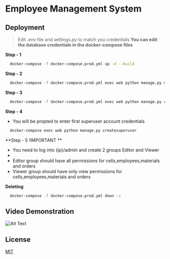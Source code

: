 
# Employee Management System




## Deployment



> Edit .env file and settings.py to match you credentials
**You can edit the database credentials in the docker-compose files**

**Step - 1** 
```bash
  docker-compose -f docker-compose.prod.yml up -d --build
```
**Step - 2** 

```bash
  docker-compose -f docker-compose.prod.yml exec web python manage.py migrate --noinput
```
**Step - 3** 

```bash
  docker-compose -f docker-compose.prod.yml exec web python manage.py collectstatic --no-input --clear
```
**Step - 4** 
* You will be propted to enter first superuser account credentials

```bash
  docker-compose exec web python manage.py createsuperuser
```
**Step - 5 !IMPORTANT ** 

* You need to log into {ip}/admin and create 2 groups Editor and Viewer
* 
* Editor group should have all permissions for cells,employees,materials and orders
* Viewer group should have only view permissions for cells,employees,materials and orders

**Deleting**
```bash
  docker-compose -f docker-compose.prod.yml down -v
```
## Video Demonstration

![Alt Text](https://media.giphy.com/media/v1.Y2lkPTc5MGI3NjExOWQ1ZjE2NDk3ZDZiOWFhZGJjMDAwZGVjZjE5MTY4NzkwNGUzOTk2NyZjdD1n/wPiT9SIljECSxeIuZv/giphy.gif)

## License

[MIT](https://choosealicense.com/licenses/mit/)

